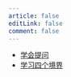 ```yaml
---
article: false
editLink: false
comment: false
---
```


- [学会提问](./book01.md)
- [学习四个境界](./book02.md)
